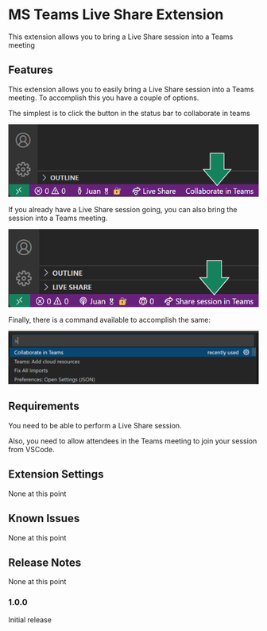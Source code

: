 # MS Teams Live Share Extension

This extension allows you to bring a Live Share session into a Teams meeting

## Features

This extension allows you to easily bring a Live Share session into a Teams meeting. To accomplish this you have a couple of options.

The simplest is to click the button in the status bar to collaborate in teams

![Collaborate in Teams](images/statusbar-item.png)

If you already have a Live Share session going, you can also bring the session into a Teams meeting.

![Collaborate in Teams](images/statusbar-item-2.png)

Finally, there is a command available to accomplish the same:

![Collaborate in Teams](images/command.png)

## Requirements

You need to be able to perform a Live Share session.

Also, you need to allow attendees in the Teams meeting to join your session from VSCode.

## Extension Settings

None at this point

## Known Issues

None at this point

## Release Notes

None at this point

### 1.0.0

Initial release
